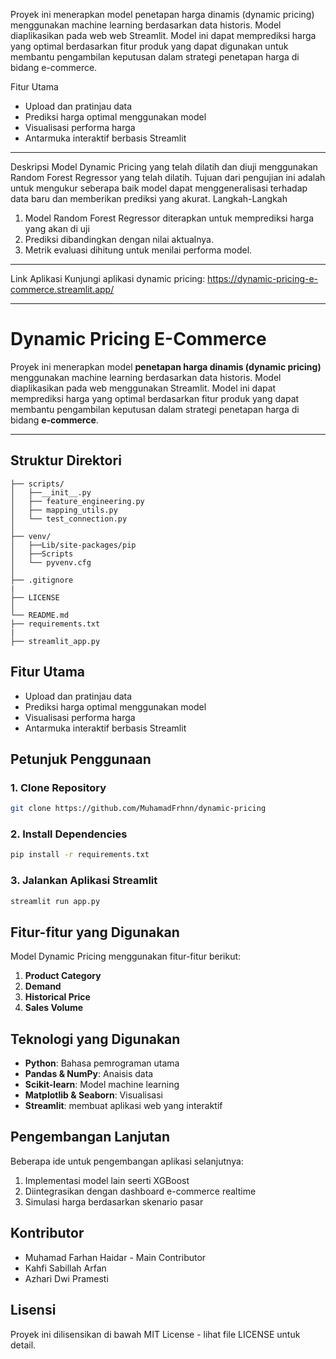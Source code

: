Proyek ini menerapkan model penetapan harga dinamis (dynamic pricing) menggunakan machine learning berdasarkan data historis. Model diaplikasikan pada web web Streamlit. Model ini dapat memprediksi harga yang optimal berdasarkan fitur produk yang dapat digunakan untuk membantu pengambilan keputusan dalam strategi penetapan harga di bidang e-commerce.

Fitur Utama
- Upload dan pratinjau data
- Prediksi harga optimal menggunakan model
- Visualisasi performa harga
- Antarmuka interaktif berbasis Streamlit
---
Deskripsi
Model Dynamic Pricing yang telah dilatih dan diuji menggunakan Random Forest Regressor yang telah dilatih. Tujuan dari pengujian ini adalah untuk mengukur seberapa baik model dapat menggeneralisasi terhadap data baru dan memberikan prediksi yang akurat.
Langkah-Langkah
1.	Model Random Forest Regressor diterapkan untuk memprediksi harga yang akan di uji
2.	Prediksi dibandingkan dengan nilai aktualnya.
3.	Metrik evaluasi dihitung untuk menilai performa model.
________________________________________
 Link Aplikasi
Kunjungi aplikasi dynamic pricing:
https://dynamic-pricing-e-commerce.streamlit.app/ 

________________________________________
#  Dynamic Pricing E-Commerce

Proyek ini menerapkan model **penetapan harga dinamis (dynamic pricing)** menggunakan machine learning berdasarkan data historis. Model diaplikasikan pada web menggunakan Streamlit. Model ini dapat memprediksi harga yang optimal berdasarkan fitur produk yang dapat membantu pengambilan keputusan dalam strategi penetapan harga di bidang **e-commerce**.

---

## Struktur Direktori

```
├── scripts/
│   ├──__init__.py         
│   ├── feature_engineering.py                 
│   ├── mapping_utils.py            
│   └── test_connection.py              
│
├── venv/
│   ├──Lib/site-packages/pip         
│   ├──Scripts         
│   └── pyvenv.cfg           
│
├── .gitignore
|
├── LICENSE                    
│
└── README.md                  
├── requirements.txt           
|
├── streamlit_app.py 
```
## Fitur Utama

-  Upload dan pratinjau data  
-  Prediksi harga optimal menggunakan model  
-  Visualisasi performa harga  
-  Antarmuka interaktif berbasis Streamlit  

## Petunjuk Penggunaan

### 1. Clone Repository

```bash
git clone https://github.com/MuhamadFrhnn/dynamic-pricing
```

### 2. Install Dependencies

```bash
pip install -r requirements.txt
```

### 3. Jalankan Aplikasi Streamlit

```bash
streamlit run app.py
```

## Fitur-fitur yang Digunakan

Model Dynamic Pricing menggunakan fitur-fitur berikut:

1. **Product Category**
2. **Demand**
3. **Historical Price**
4. **Sales Volume**

## Teknologi yang Digunakan

- **Python**: Bahasa pemrograman utama
- **Pandas & NumPy**: Anaisis data
- **Scikit-learn**: Model machine learning
- **Matplotlib & Seaborn**: Visualisasi 
- **Streamlit**: membuat aplikasi web yang interaktif

## Pengembangan Lanjutan

Beberapa ide untuk pengembangan aplikasi selanjutnya:

1.	Implementasi model lain seerti XGBoost
2.	Diintegrasikan dengan dashboard e-commerce realtime
3.	Simulasi harga berdasarkan skenario pasar

## Kontributor

- Muhamad Farhan Haidar - Main Contributor
- Kahfi Sabillah Arfan 
- Azhari Dwi Pramesti 

## Lisensi

Proyek ini dilisensikan di bawah MIT License - lihat file LICENSE untuk detail.


